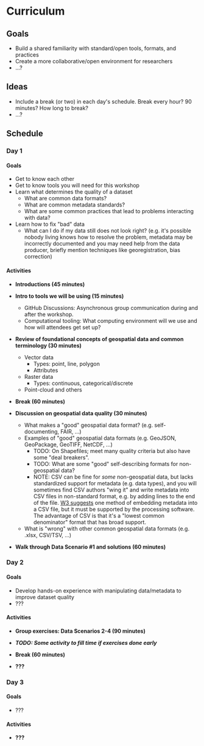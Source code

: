 # Curriculum

## Goals

* Build a shared familiarity with standard/open tools, formats, and practices
* Create a more collaborative/open environment for researchers
* ...?


## Ideas

* Include a break (or two) in each day's schedule. Break every hour? 90 minutes? How
  long to break?
* ...?


## Schedule

### Day 1

#### Goals

* Get to know each other
* Get to know tools you will need for this workshop
* Learn what determines the quality of a dataset
    * What are common data formats?
    * What are common metadata standards?
    * What are some common practices that lead to problems interacting with data?
* Learn how to fix "bad" data
    * What can I do if my data still does not look right? (e.g. it's possible nobody
      living knows how to resolve the problem, metadata may be incorrectly documented
      and you may need help from the data producer, briefly mention techniques like
      georegistration, bias correction)


#### Activities

* **Introductions (45 minutes)**

* **Intro to tools we will be using (15 minutes)**
    * GitHub Discussions: Asynchronous group communication during and after the workshop.
    * Computational tooling: What computing environment will we use and how will attendees
    get set up?

* **Review of foundational concepts of geospatial data and common terminology (30
  minutes)**
    * Vector data
        * Types: point, line, polygon
        * Attributes
    * Raster data
        * Types: continuous, categorical/discrete
    * Point-cloud and others

* **Break (60 minutes)**

* **Discussion on geospatial data quality (30 minutes)**
    * What makes a "good" geospatial data format? (e.g. self-documenting, FAIR, ...)
    * Examples of "good" geospatial data formats (e.g. GeoJSON, GeoPackage, GeoTIFF,
    NetCDF, ...)
        * TODO: On Shapefiles; meet many quality criteria but also have some "deal
          breakers".
        * TODO: What are some "good" self-describing formats for non-geospatial data?
        * NOTE: CSV can be fine for _some_ non-geospatial data, but lacks standardized
      support for metadata (e.g. data types), and you will sometimes find CSV authors
      "wing it" and write metadata into CSV files in non-standard format, e.g. by adding
      lines to the end of the file. [W3
      suggests](https://www.w3.org/TR/tabular-data-model/#embedded-metadata) one method
      of embedding metadata into a CSV file, but it must be supported by the processing
      software. The advantage of CSV is that it's a "lowest common denominator" format
      that has broad support.
    * What is "wrong" with other common geospatial data formats (e.g. .xlsx, CSV/TSV, ...)

* **Walk through Data Scenario #1 and solutions (60 minutes)**


### Day 2

#### Goals

* Develop hands-on experience with manipulating data/metadata to improve dataset quality
* ???


#### Activities

* **Group exercises: Data Scenarios 2-4 (90 minutes)**

* **_TODO: Some activity to fill time if exercises done early_**

* **Break (60 minutes)**

* **???**


### Day 3

#### Goals

* ???


#### Activities

* **???**
